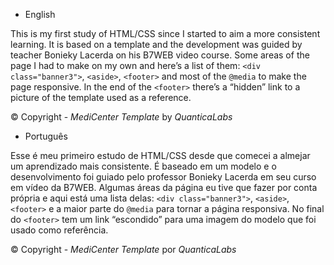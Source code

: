 - English

This is my first study of HTML/CSS since I started to aim a more consistent learning. It is based on a template and the development was guided by teacher Bonieky Lacerda on his B7WEB video course.
Some areas of the page I had to make on my own and here’s a list of them: `<div class="banner3">`, `<aside>`, `<footer>` and most of the `@media` to make the page responsive.
In the end of the `<footer>` there’s a “hidden” link to a picture of the template used as a reference.

© Copyright - *MediCenter Template* by *QuanticaLabs*

- Português

Esse é meu primeiro estudo de HTML/CSS desde que comecei a almejar um aprendizado mais consistente. É baseado em um modelo e o desenvolvimento foi guiado pelo professor Bonieky Lacerda em seu curso em vídeo da B7WEB.
Algumas áreas da página eu tive que fazer por conta própria e aqui está uma lista delas: `<div class="banner3">`, `<aside>`, `<footer>` e a maior parte do `@media` para tornar a página responsiva.
No final do `<footer>` tem um link “escondido” para uma imagem do modelo que foi usado como referência.

© Copyright - *MediCenter Template* por *QuanticaLabs*
